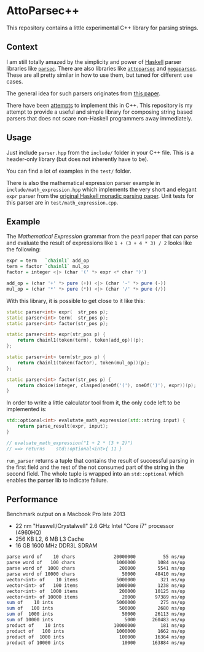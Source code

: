 # AttoParsec++

This repository contains a little experimental C++ library for parsing strings.

## Context

I am still totally amazed by the simplicity and power of [Haskell](https://www.haskell.org/) parser libraries like [`parsec`](https://hackage.haskell.org/package/parsec).
There are also libraries like [`attoparsec`](https://hackage.haskell.org/package/attoparsec) and [`megaparsec`](https://hackage.haskell.org/package/megaparsec).
These are all pretty similar in how to use them, but tuned for different use cases.

The general idea for such parsers originates from [this paper](http://www.cs.nott.ac.uk/~pszgmh/pearl.pdf).

There have been [attempts](http://yapb-soc.blogspot.de/2012/11/monadic-parsing-in-c.html) to implement this in C++.
This repository is my attempt to provide a useful and simple library for composing string based parsers that does not scare non-Haskell programmers away immediately.

## Usage

Just include `parser.hpp` from the `include/` folder in your C++ file.
This is a header-only library (but does not inherently have to be).

You can find a lot of examples in the `test/` folder.

There is also the mathematical expression parser example in `include/math_expression.hpp` which implements the very short and elegant `expr` parser from the [original Haskell monadic parsing paper](http://www.cs.nott.ac.uk/~pszgmh/pearl.pdf).
Unit tests for this parser are in `test/math_expression.cpp`.

## Example

The *Mathematical Expression* grammar from the pearl paper that can parse and evaluate the result of expressions like `1 + (3 + 4 * 3) / 2` looks like the following:

``` haskell
expr = term   `chainl1` add_op
term = factor `chainl1` mul_op
factor = integer <|> (char '(' *> expr <* char ')')

add_op = (char '+' *> pure (+)) <|> (char '-' *> pure (-))
mul_op = (char '*' *> pure (*)) <|> (char '/' *> pure (/))
```

With this library, it is possible to get close to it like this:

``` c++
static parser<int> expr(  str_pos p);
static parser<int> term(  str_pos p);
static parser<int> factor(str_pos p);

static parser<int> expr(str_pos p) {
    return chainl1(token(term), token(add_op))(p);
};

static parser<int> term(str_pos p) {
    return chainl1(token(factor), token(mul_op))(p);
};

static parser<int> factor(str_pos p) {
    return choice(integer, clasped(oneOf('('), oneOf(')'), expr))(p);
}
```

In order to write a little calculator tool from it, the only code left to be implemented is:

``` c++
std::optional<int> evalutate_math_expression(std::string input) {
    return parse_result(expr, input);
}

// evaluate_math_expression("1 + 2 * (3 + 2)")
// ==> returns    std::optional<int>{ 11 }
```

`run_parser` returns a tuple that contains the result of successful parsing in the first field and the rest of the not consumed part of the string in the second field.
The whole tuple is wrapped into an `std::optional` which enables the parser lib to indicate failure.

## Performance

Benchmark output on a Macbook Pro late 2013

- 22 nm "Haswell/Crystalwell" 2.6 GHz Intel "Core i7" processor (4960HQ)
- 256 KB L2, 6 MB L3 Cache
- 16 GB 1600 MHz DDR3L SDRAM

``` bash
parse word of    10 chars              20000000          55 ns/op
parse word of   100 chars               1000000        1084 ns/op
parse word of  1000 chars                200000        5541 ns/op
parse word of 10000 chars                 50000       48410 ns/op
vector<int> of    10 items              5000000         321 ns/op
vector<int> of   100 items              1000000        1238 ns/op
vector<int> of  1000 items               200000       10125 ns/op
vector<int> of 10000 items                20000       97389 ns/op
sum of    10 ints                       5000000         275 ns/op
sum of   100 ints                        500000        2680 ns/op
sum of  1000 ints                         50000       26113 ns/op
sum of 10000 ints                          5000      260483 ns/op
product of    10 ints                  10000000         181 ns/op
product of   100 ints                   1000000        1662 ns/op
product of  1000 ints                    100000       16364 ns/op
product of 10000 ints                     10000      163884 ns/op
```



